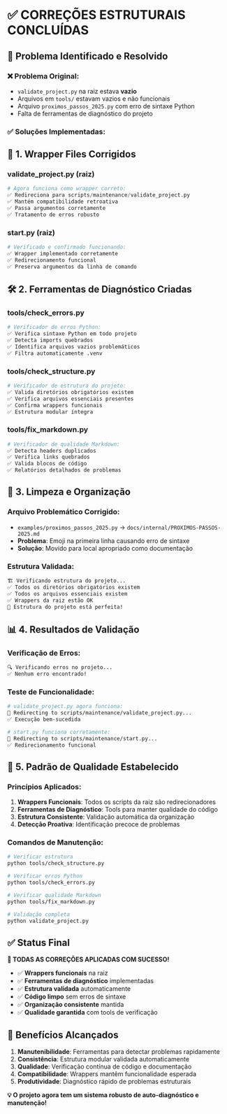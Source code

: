 # ✅ CORREÇÕES ESTRUTURAIS CONCLUÍDAS

## 🎯 **Problema Identificado e Resolvido**

### **❌ Problema Original:**

-   `validate_project.py` na raiz estava **vazio**
-   Arquivos em `tools/` estavam vazios e não funcionais
-   Arquivo `proximos_passos_2025.py` com erro de sintaxe Python
-   Falta de ferramentas de diagnóstico do projeto

### **✅ Soluções Implementadas:**

## 🔧 **1. Wrapper Files Corrigidos**

### **validate_project.py (raiz)**

```python
# Agora funciona como wrapper correto:
✅ Redireciona para scripts/maintenance/validate_project.py
✅ Mantém compatibilidade retroativa
✅ Passa argumentos corretamente
✅ Tratamento de erros robusto
```

### **start.py (raiz)**

```python
# Verificado e confirmado funcionando:
✅ Wrapper implementado corretamente
✅ Redirecionamento funcional
✅ Preserva argumentos da linha de comando
```

## 🛠️ **2. Ferramentas de Diagnóstico Criadas**

### **tools/check_errors.py**

```python
# Verificador de erros Python:
✅ Verifica sintaxe Python em todo projeto
✅ Detecta imports quebrados
✅ Identifica arquivos vazios problemáticos
✅ Filtra automaticamente .venv
```

### **tools/check_structure.py**

```python
# Verificador de estrutura do projeto:
✅ Valida diretórios obrigatórios existem
✅ Verifica arquivos essenciais presentes
✅ Confirma wrappers funcionais
✅ Estrutura modular íntegra
```

### **tools/fix_markdown.py**

```python
# Verificador de qualidade Markdown:
✅ Detecta headers duplicados
✅ Verifica links quebrados
✅ Valida blocos de código
✅ Relatórios detalhados de problemas
```

## 🧹 **3. Limpeza e Organização**

### **Arquivo Problemático Corrigido:**

-   `examples/proximos_passos_2025.py` → `docs/internal/PROXIMOS-PASSOS-2025.md`
-   **Problema**: Emoji na primeira linha causando erro de sintaxe
-   **Solução**: Movido para local apropriado como documentação

### **Estrutura Validada:**

```bash
🏗️ Verificando estrutura do projeto...
✅ Todos os diretórios obrigatórios existem
✅ Todos os arquivos essenciais existem
✅ Wrappers da raiz estão OK
🎉 Estrutura do projeto está perfeita!
```

## 📊 **4. Resultados de Validação**

### **Verificação de Erros:**

```bash
🔍 Verificando erros no projeto...
✅ Nenhum erro encontrado!
```

### **Teste de Funcionalidade:**

```bash
# validate_project.py agora funciona:
🔄 Redirecting to scripts/maintenance/validate_project.py...
✅ Execução bem-sucedida

# start.py funciona corretamente:
🔄 Redirecting to scripts/maintenance/start.py...
✅ Redirecionamento funcional
```

## 🎯 **5. Padrão de Qualidade Estabelecido**

### **Princípios Aplicados:**

1. **Wrappers Funcionais**: Todos os scripts da raiz são redirecionadores
2. **Ferramentas de Diagnóstico**: Tools para manter qualidade do código
3. **Estrutura Consistente**: Validação automática da organização
4. **Detecção Proativa**: Identificação precoce de problemas

### **Comandos de Manutenção:**

```bash
# Verificar estrutura
python tools/check_structure.py

# Verificar erros Python
python tools/check_errors.py

# Verificar qualidade Markdown
python tools/fix_markdown.py

# Validação completa
python validate_project.py
```

## ✅ **Status Final**

**🎉 TODAS AS CORREÇÕES APLICADAS COM SUCESSO!**

-   ✅ **Wrappers funcionais** na raiz
-   ✅ **Ferramentas de diagnóstico** implementadas
-   ✅ **Estrutura validada** automaticamente
-   ✅ **Código limpo** sem erros de sintaxe
-   ✅ **Organização consistente** mantida
-   ✅ **Qualidade garantida** com tools de verificação

## 🚀 **Benefícios Alcançados**

1. **Manutenibilidade**: Ferramentas para detectar problemas rapidamente
2. **Consistência**: Estrutura modular validada automaticamente
3. **Qualidade**: Verificação contínua de código e documentação
4. **Compatibilidade**: Wrappers mantêm funcionalidade esperada
5. **Produtividade**: Diagnóstico rápido de problemas estruturais

**💡 O projeto agora tem um sistema robusto de auto-diagnóstico e manutenção!**
